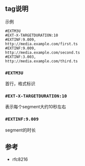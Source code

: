 ## tag说明

示例

```
#EXTM3U
#EXT-X-TARGETDURATION:10
#EXTINF:9.009,
http://media.example.com/first.ts
#EXTINF:9.009,
http://media.example.com/second.ts
#EXTINF:3.003,
http://media.example.com/third.ts
```

### `#EXTM3U`

首行，格式标识

### `#EXT-X-TARGETDURATION:10`

表示每个segment大约10秒左右

### `#EXTINF:9.009`

segment的时长

## 参考

- rfc8216
